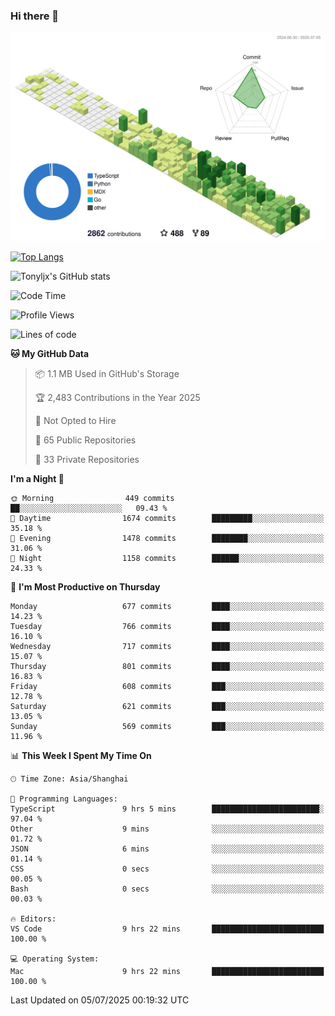 ### Hi there 👋

![](./profile-3d-contrib/profile-green-animate.svg)

 

[![Top Langs](https://github-readme-stats.vercel.app/api/top-langs/?username=tonyljx)](https://github.com/anuraghazra/github-readme-stats)

![Tonyljx's GitHub stats](https://github-readme-stats.vercel.app/api?username=tonyljx&theme=default&show_icons=true)

 

<!--START_SECTION:waka-->
![Code Time](http://img.shields.io/badge/Code%20Time-1%2C378%20hrs%2056%20mins-blue)

![Profile Views](http://img.shields.io/badge/Profile%20Views-0-blue)

![Lines of code](https://img.shields.io/badge/From%20Hello%20World%20I%27ve%20Written-1.9%20million%20lines%20of%20code-blue)

**🐱 My GitHub Data** 

> 📦 1.1 MB Used in GitHub's Storage 
 > 
> 🏆 2,483 Contributions in the Year 2025
 > 
> 🚫 Not Opted to Hire
 > 
> 📜 65 Public Repositories 
 > 
> 🔑 33 Private Repositories 
 > 
**I'm a Night 🦉** 

```text
🌞 Morning                449 commits         ██░░░░░░░░░░░░░░░░░░░░░░░   09.43 % 
🌆 Daytime                1674 commits        █████████░░░░░░░░░░░░░░░░   35.18 % 
🌃 Evening                1478 commits        ████████░░░░░░░░░░░░░░░░░   31.06 % 
🌙 Night                  1158 commits        ██████░░░░░░░░░░░░░░░░░░░   24.33 % 
```
📅 **I'm Most Productive on Thursday** 

```text
Monday                   677 commits         ████░░░░░░░░░░░░░░░░░░░░░   14.23 % 
Tuesday                  766 commits         ████░░░░░░░░░░░░░░░░░░░░░   16.10 % 
Wednesday                717 commits         ████░░░░░░░░░░░░░░░░░░░░░   15.07 % 
Thursday                 801 commits         ████░░░░░░░░░░░░░░░░░░░░░   16.83 % 
Friday                   608 commits         ███░░░░░░░░░░░░░░░░░░░░░░   12.78 % 
Saturday                 621 commits         ███░░░░░░░░░░░░░░░░░░░░░░   13.05 % 
Sunday                   569 commits         ███░░░░░░░░░░░░░░░░░░░░░░   11.96 % 
```


📊 **This Week I Spent My Time On** 

```text
🕑︎ Time Zone: Asia/Shanghai

💬 Programming Languages: 
TypeScript               9 hrs 5 mins        ████████████████████████░   97.04 % 
Other                    9 mins              ░░░░░░░░░░░░░░░░░░░░░░░░░   01.72 % 
JSON                     6 mins              ░░░░░░░░░░░░░░░░░░░░░░░░░   01.14 % 
CSS                      0 secs              ░░░░░░░░░░░░░░░░░░░░░░░░░   00.05 % 
Bash                     0 secs              ░░░░░░░░░░░░░░░░░░░░░░░░░   00.03 % 

🔥 Editors: 
VS Code                  9 hrs 22 mins       █████████████████████████   100.00 % 

💻 Operating System: 
Mac                      9 hrs 22 mins       █████████████████████████   100.00 % 
```


 Last Updated on 05/07/2025 00:19:32 UTC
<!--END_SECTION:waka-->
